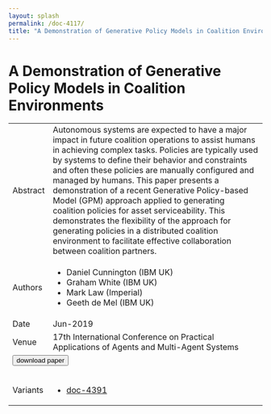 ```yaml
---
layout: splash
permalink: /doc-4117/
title: "A Demonstration of Generative Policy Models in Coalition Environments"
---
```


# A Demonstration of Generative Policy Models in Coalition Environments

<table>
    <tbody>
    <tr>
        <td>Abstract</td>
        <td>Autonomous systems are expected to have a major impact in future coalition operations to assist humans in achieving complex tasks. Policies are typically used by systems to define their behavior and constraints and often these policies are manually configured and managed by humans. This paper presents a demonstration of a recent Generative Policy-based Model (GPM) approach applied to generating coalition policies for asset serviceability. This demonstrates the flexibility of the approach for generating policies in a distributed coalition environment to facilitate effective collaboration between coalition partners.</td>
    </tr>
    <tr>
        <td>Authors</td>
        <td>
            <ul>
                <li>Daniel Cunnington (IBM UK)</li>
                <li>Graham White (IBM UK)</li>
                <li>Mark Law (Imperial)</li>
                <li>Geeth de Mel (IBM UK)</li>
            </ul>
        </td>
    </tr>
    <tr>
        <td>Date</td>
        <td>Jun-2019</td>
    </tr>
    <tr>
        <td>Venue</td>
        <td>17th International Conference on Practical Applications of Agents and Multi-Agent Systems</td>
    </tr>
        <tr>
            <td colspan="2">
                <form method="get" action="https://dais-ita.org/sites/default/files/3408.pdf">
                    <button type="submit">download paper</button>
                </form>
            </td>
        </tr>
        <tr>
            <td>Variants</td>
            <td>
                <ul>
                    <li><a href="\doc-4391\">doc-4391</a></li>
                </ul>
            </td>
        </tr>
    </tbody>
</table>
